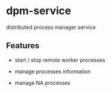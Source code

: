 # dpm-service

distributed process manager service

## Features

- start / stop remote worker processes

- manage processes information

- manage NA processes

